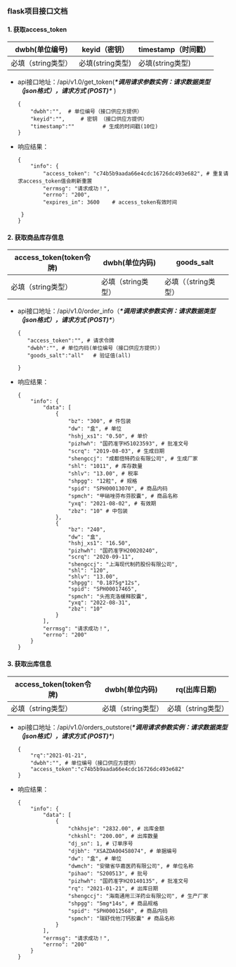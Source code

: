 ### flask项目接口文档

#### 1. 获取access_token

| dwbh(单位编号)     | keyid（密钥）    | timestamp（时间戳） |
| ------------------ | ---------------- | ------------------- |
| 必填（string类型） | 必填(string类型) | 必填(string类型)    |

* api接口地址：/api/v1.0/get_token(***\*调用请求参数实例：请求数据类型（json格式），请求方式 (POST)\**** )

  ```
  {
      "dwbh":"",  # 单位编号（接口供应方提供）
      "keyid":"",     # 密钥 （接口供应方提供）
      "timestamp":""         # 生成的时间戳(10位)
  }
  ```

  

+ 响应结果：

  ```
  {
      "info": {
          "access_token": "c74b5b9aada66e4cdc16726dc493e682", # 重复请求access_token值会刷新重置
          "errmsg": "请求成功！",
          "errno": "200",
          "expires_in": 3600    # access_token有效时间
   
   }
  }
  ```

#### 2. 获取商品库存信息

| access_token(token令牌) | dwbh(单位内码)     | goods_salt           |
| ----------------------- | ------------------ | -------------------- |
| 必填（string类型）      | 必填（string类型） | 必填（（string类型） |

* api接口地址：/api/v1.0/order_info（***\*调用请求参数实例：请求数据类型（json格式），请求方式 (POST)\****）

  ```
  {
     "access_token":"", # 请求令牌
     "dwbh":"", # 单位内码(单位编号（接口供应方提供）)
     "goods_salt":"all"   # 验证值(all)
  
  }
  ```

* 响应结果：

  ```
  {
      "info": {
          "data": [
              {
                  "bz": "300", # 件包装
                  "dw": "盒", # 单位
                  "hshj_xs1": "0.50", # 单价
                  "pizhwh": "国药准字H51023593", # 批准文号
                  "scrq": "2019-08-03", # 生成日期
                  "shengccj": "成都倍特药业有限公司", # 生成厂家
                  "shl": "1011", # 库存数量
                  "shlv": "13.00", # 税率
                  "shpgg": "12粒", # 规格
                  "spid": "SPH00013070", # 商品内码
                  "spmch": "甲硝唑芬布芬胶囊", # 商品名称
                  "yxq": "2021-08-02", # 有效期
                  "zbz": "10" # 中包装
              },
              {
                  "bz": "240",
                  "dw": "盒",
                  "hshj_xs1": "16.50",
                  "pizhwh": "国药准字H20020240",
                  "scrq": "2020-09-11",
                  "shengccj": "上海现代制药股份有限公司",
                  "shl": "120",
                  "shlv": "13.00",
                  "shpgg": "0.1875g*12s",
                  "spid": "SPH00017465",
                  "spmch": "头孢克洛缓释胶囊",
                  "yxq": "2022-08-31",
                  "zbz": "10"
              }      
          ],
          "errmsg": "请求成功！",
          "errno": "200"
      }
  }
  ```

  

#### 3. 获取出库信息

| access_token(token令牌) | dwbh(单位内码)     | rq(出库日期)       |
| ----------------------- | ------------------ | ------------------ |
| 必填（string类型）      | 必填（string类型） | 必填（string类型） |

+ api接口地址：/api/v1.0/orders_outstore(***\*调用请求参数实例：请求数据类型（json格式），请求方式 (POST)\****)

  ```
  {
      "rq":"2021-01-21",
      "dwbh":"", # 单位编号（接口供应方提供）
      "access_token":"c74b5b9aada66e4cdc16726dc493e682"
  }
  ```

+ 响应结果：

  ```
  {
      "info": {
          "data": [
              {
                  "chkhsje": "2832.00", # 出库金额
                  "chkshl": "200.00", # 出库数量
                  "dj_sn": 1, # 订单序号
                  "djbh": "XSAZDA00458074", # 单据编号
                  "dw": "盒", # 单位
                  "dwmch": "安徽省华嘉医药有限公司", # 单位名称
                  "pihao": "S200513", # 批号
                  "pizhwh": "国药准字H20140135", # 批准文号
                  "rq": "2021-01-21", # 出库日期
                  "shengccj": "海南通用三洋药业有限公司", # 生产厂家
                  "shpgg": "5mg*14s", # 商品规格
                  "spid": "SPH00012568", # 商品内码
                  "spmch": "瑞舒伐他汀钙胶囊" # 商品名称
              }
          ],
          "errmsg": "请求成功！",
          "errno": "200"
      }
  }
  ```

  